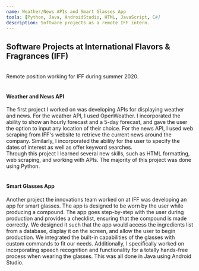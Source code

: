 ```yaml
---
name: Weather/News APIs and Smart Glasses App
tools: [Python, Java, AndroidStudio, HTML, JavaScript, C#]
description: Software projects as a remote IFF intern.
---
```


## Software Projects at International Flavors & Fragrances (IFF)
<br>
Remote position working for IFF during summer 2020. 
<br>
<br>

#### Weather and News API
The first project I worked on was developing APIs for displaying weather and news. For the weather API, I used OpenWeather. I incorporated the ability to show an hourly forecast and a 5-day forecast, and gave the user the option to input any location of their choice. For the news API, I used web scraping from IFF's website to retrieve the current news around the company. Similarly, I incorporated the ability for the user to specify the dates of interest as well as offer keyword searches.  
Through this project I learned several new skills, such as HTML formatting, web scraping, and working with APIs. The majority of this project was done using Python.
<br>
<br>

#### Smart Glasses App
Another project the innovations team worked on at IFF was developing an app for smart glasses. The app is designed to be worn by the user while producing a compound. The app goes step-by-step with the user during production and provides a checklist, ensuring that the compound is made correctly. We designed it such that the app would access the ingredients list from a database, display it on the screen, and allow the user to begin production. We integrated the built-in capabilities of the glasses with custom commands to fit our needs. Additionally, I specifically worked on incorporating speech recognition and functionality for a totally hands-free process when wearing the glasses. This was all done in Java using Android Studio.
<br>